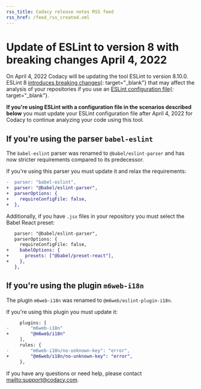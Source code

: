 ```yaml
---
rss_title: Codacy release notes RSS feed
rss_href: /feed_rss_created.xml
---
```


# Update of ESLint to version 8 with breaking changes April 4, 2022

On April 4, 2022 Codacy will be updating the tool ESLint to version 8.10.0. ESLint 8 [introduces breaking changes](https://github.com/eslint/eslint/releases/tag/v8.0.0){: target="_blank"} that may affect the analysis of your repositories if you use an [ESLint configuration file](https://eslint.org/docs/user-guide/configuring/configuration-files){: target="_blank"}.

**If you're using ESLint with a configuration file in the scenarios described below** you must update your ESLint configuration file after April 4, 2022 for Codacy to continue analyzing your code using this tool.

## If you're using the parser `babel-eslint`

The `babel-eslint` parser was renamed to `@babel/eslint-parser` and has now stricter requirements compared to its predecessor.

If you're using this parser you must update it and relax the requirements:

```diff
-  parser: "babel-eslint",
+  parser: "@babel/eslint-parser",
+  parserOptions: {
+    requireConfigFile: false,
+  },
```

Additionally, if you have `.jsx` files in your repository you must select the Babel React preset:

```diff
   parser: "@babel/eslint-parser",
   parserOptions: {
     requireConfigFile: false,
+    babelOptions: {
+      presets: ["@babel/preset-react"],
+    },
   },
```

## If you're using the plugin `m6web-i18n`

The plugin `m6web-i18n` was renamed to `@m6web/eslint-plugin-i18n`.

If you're using this plugin you must update it:

```diff
     plugins: [
-        "m6web-i18n"
+        "@m6web/i18n"
     ],
     rules: {
-        "m6web-i18n/no-unknown-key": "error",
+        "@m6web/i18n/no-unknown-key": "error",
     },
```

If you have any questions or need help, please contact <mailto:support@codacy.com>.
